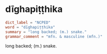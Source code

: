 # dīghapiṭṭhika

``` toml
dict_label = "NCPED"
word = "dīghapiṭṭhika"
summary = "long backed; (m.) snake."
grammar_comment = "mfn. & masculine (mfn.)"
```

long backed; (m.) snake.

